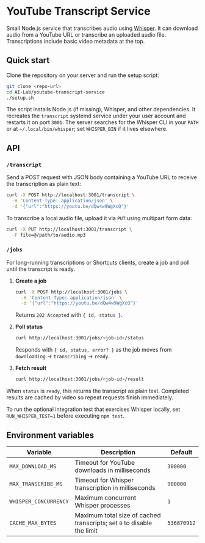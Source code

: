# YouTube Transcript Service

Small Node.js service that transcribes audio using [Whisper](https://github.com/openai/whisper). It can download audio from a YouTube URL or transcribe an uploaded audio file. Transcriptions include basic video metadata at the top.

## Quick start

Clone the repository on your server and run the setup script:

```bash
git clone <repo-url>
cd AI-Lab/youtube-transcript-service
./setup.sh
```

The script installs Node.js (if missing), Whisper, and other dependencies. It recreates the `transcript` systemd service under your user account and restarts it on port `3001`.
The server searches for the Whisper CLI in your `PATH` or at `~/.local/bin/whisper`; set `WHISPER_BIN` if it lives elsewhere.

## API

### `/transcript`

Send a POST request with JSON body containing a YouTube URL to receive the transcription as plain text:

```bash
curl -X POST http://localhost:3001/transcript \
  -H 'Content-Type: application/json' \
  -d '{"url":"https://youtu.be/dQw4w9WgXcQ"}'
```

To transcribe a local audio file, upload it via `PUT` using multipart form data:

```bash
curl -X PUT http://localhost:3001/transcript \
  -F file=@/path/to/audio.mp3
```

### `/jobs`

For long-running transcriptions or Shortcuts clients, create a job and poll until the transcript is ready.

1. **Create a job**

   ```bash
   curl -X POST http://localhost:3001/jobs \
     -H 'Content-Type: application/json' \
     -d '{"url":"https://youtu.be/dQw4w9WgXcQ"}'
   ```

   Returns `202 Accepted` with `{ id, status }`.

2. **Poll status**

   ```bash
   curl http://localhost:3001/jobs/<job-id>/status
   ```

   Responds with `{ id, status, error? }` as the job moves from `downloading` → `transcribing` → `ready`.

3. **Fetch result**

   ```bash
   curl http://localhost:3001/jobs/<job-id>/result
   ```

When `status` is `ready`, this returns the transcript as plain text. Completed results are cached by video so repeat requests finish immediately.

To run the optional integration test that exercises Whisper locally, set `RUN_WHISPER_TEST=1` before executing `npm test`.

## Environment variables

| Variable | Description | Default |
| --- | --- | --- |
| `MAX_DOWNLOAD_MS` | Timeout for YouTube downloads in milliseconds | `300000` |
| `MAX_TRANSCRIBE_MS` | Timeout for Whisper transcription in milliseconds | `900000` |
| `WHISPER_CONCURRENCY` | Maximum concurrent Whisper processes | `1` |
| `CACHE_MAX_BYTES` | Maximum total size of cached transcripts; set `0` to disable the limit | `536870912` |


